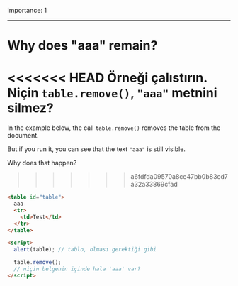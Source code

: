 importance: 1

---

# Why does "aaa" remain?

<<<<<<< HEAD
Örneği çalıstırın. Niçin `table.remove()`, `"aaa"` metnini silmez?
=======
In the example below, the call `table.remove()` removes the table from the document.

But if you run it, you can see that the text `"aaa"` is still visible.

Why does that happen?
>>>>>>> a6fdfda09570a8ce47bb0b83cd7a32a33869cfad

```html height=100 run
<table id="table">
  aaa
  <tr>
    <td>Test</td>
  </tr>
</table>

<script>
  alert(table); // tablo, olması gerektiği gibi

  table.remove();
  // niçin belgenin içinde hala 'aaa' var?
</script>
```
